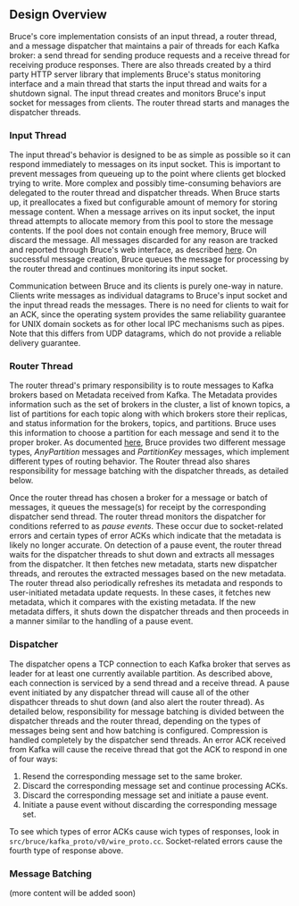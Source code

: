 ## Design Overview

Bruce's core implementation consists of an input thread, a router thread, and a
message dispatcher that maintains a pair of threads for each Kafka broker: a
send thread for sending produce requests and a receive thread for receiving
produce responses.  There are also threads created by a third party HTTP server
library that implements Bruce's status monitoring interface and a main thread
that starts the input thread and waits for a shutdown signal.  The input thread
creates and monitors Bruce's input socket for messages from clients.  The
router thread starts and manages the dispatcher threads.

### Input Thread

The input thread's behavior is designed to be as simple as possible so it can
respond immediately to messages on its input socket.  This is important to
prevent messages from queueing up to the point where clients get blocked trying
to write.  More complex and possibly time-consuming behaviors are delegated to
the router thread and dispatcher threads.  When Bruce starts up, it
preallocates a fixed but configurable amount of memory for storing message
content.  When a message arrives on its input socket, the input thread attempts
to allocate memory from this pool to store the message contents.  If the pool
does not contain enough free memory, Bruce will discard the message.  All
messages discarded for any reason are tracked and reported through Bruce's web
interface, as described
[here](https://github.com/tagged/bruce/blob/master/doc/status_monitoring.md#discard-reporting).  On successful message creation, Bruce queues the message for
processing by the router thread and continues monitoring its input socket.

Communication between Bruce and its clients is purely one-way in nature.
Clients write messages as individual datagrams to Bruce's input socket and the
input thread reads the messages.  There is no need for clients to wait for an
ACK, since the operating system provides the same reliability guarantee for
UNIX domain sockets as for other local IPC mechanisms such as pipes.  Note that
this differs from UDP datagrams, which do not provide a reliable delivery
guarantee.

### Router Thread

The router thread's primary responsibility is to route messages to Kafka
brokers based on Metadata received from Kafka.  The Metadata provides
information such as the set of brokers in the cluster, a list of known topics,
a list of partitions for each topic along with which brokers store their
replicas, and status information for the brokers, topics, and partitions.
Bruce uses this information to choose a partition for each message and send it
to the proper broker.  As documented
[here](https://github.com/tagged/bruce/blob/master/doc/sending_messages.md#message-types),
Bruce provides two different message types, *AnyPartition* messages and
*PartitionKey* messages, which implement different types of routing behavior.
The Router thread also shares responsibility for message batching with the
dispatcher threads, as detailed below.

Once the router thread has chosen a broker for a message or batch of messages,
it queues the message(s) for receipt by the corresponding dispatcher send
thread.  The router thread monitors the dispatcher for conditions referred to
as *pause events*.  These occur due to socket-related errors and certain types
of error ACKs which indicate that the metadata is likely no longer accurate.
On detection of a pause event, the router thread waits for the dispatcher
threads to shut down and extracts all messages from the dispatcher.  It then
fetches new metadata, starts new dispatcher threads, and reroutes the extracted
messages based on the new metadata.  The router thread also periodically
refreshes its metadata and responds to user-initiated metadata update requests.
In these cases, it fetches new metadata, which it compares with the existing
metadata.  If the new metadata differs, it shuts down the dispatcher threads
and then proceeds in a manner similar to the handling of a pause event.

### Dispatcher

The dispatcher opens a TCP connection to each Kafka broker that serves as
leader for at least one currently available partition.  As described above,
each connection is serviced by a send thread and a receive thread.  A pause
event initiated by any dispatcher thread will cause all of the other dispathcer
threads to shut down (and also alert the router thread).  As detailed below,
responsibility for message batching is divided between the dispatcher threads
and the router thread, depending on the types of messages being sent and how
batching is configured.  Compression is handled completely by the dispatcher
send threads.  An error ACK received from Kafka will cause the receive thread
that got the ACK to respond in one of four ways:

1. Resend the corresponding message set to the same broker.
2. Discard the corresponding message set and continue processing ACKs.
3. Discard the corresponding message set and initiate a pause event.
4. Initiate a pause event without discarding the corresponding message set.

To see which types of error ACKs cause wich types of responses, look in
`src/bruce/kafka_proto/v0/wire_proto.cc`.  Socket-related errors cause the
fourth type of response above.

### Message Batching

(more content will be added soon)

